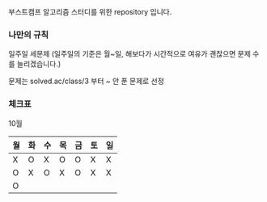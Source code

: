 부스트캠프 알고리즘 스터디를 위한 repository 입니다.

### 나만의 규칙

일주일 세문제 (일주일의 기준은 월~일, 해보다가 시간적으로 여유가 괜찮으면 문제 수를 늘리겠습니다.)

문제는 solved.ac/class/3 부터 ~ 안 푼 문제로 선정

### 체크표

10월

|월|화|수|목|금|토|일|
|-|-|-|-|-|-|-|
|X|O|X|O|O|X|X|
|O|X|O|X|O|X|X|
|O|||||||
